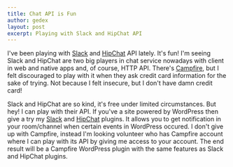 ```yaml
---
title: Chat API is Fun
author: gedex
layout: post
excerpt: Playing with Slack and HipChat API
---
```


I've been playing with [Slack](https://slack.com) and [HipChat](https://hipchat.com) API lately. It's fun! I'm seeing Slack and
HipChat are two big players in chat service nowadays with client in web and native apps
and, of course, HTTP API. There's [Campfire](https://campfirenow.com), but I felt discouraged to play with it
when they ask credit card information for the sake of trying. Not because I felt insecure, but I don't have
damn credit card!

Slack and HipChat are so kind, it's free under limited circumstances. But hey! I can play with their API.
If you've a site powered by WordPress then give a try my [Slack](http://wordpress.org/plugins/slack) and
[HipChat](http://wordpress.org/plugins/better-hipchat) plugins. It allows you to get notification in your
room/channel when certain events in WordPress occured. I don't give up with Campfire, instead I'm looking
volunteer who has Campfire account where I can play with its API by giving me access to your account.
The end result will be a Campfire WordPress plugin with the same features as Slack and HipChat plugins.
